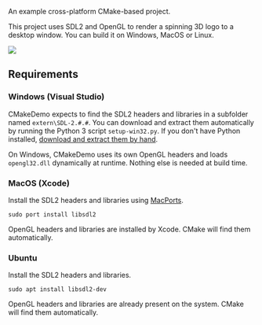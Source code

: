 An example cross-platform CMake-based project.

This project uses SDL2 and OpenGL to render a spinning 3D logo to a desktop window. You can build it on Windows, MacOS or Linux.

![](http://preshing.com/images/cmakedemo-preview.png)

## Requirements

### Windows (Visual Studio)

CMakeDemo expects to find the SDL2 headers and libraries in a subfolder named `extern\SDL-2.#.#`. You can download and extract them automatically by running the Python 3 script `setup-win32.py`. If you don't have Python installed, [download and extract them by hand](https://www.libsdl.org/release/SDL2-devel-2.0.5-VC.zip).

On Windows, CMakeDemo uses its own OpenGL headers and loads `opengl32.dll` dynamically at runtime. Nothing else is needed at build time.

### MacOS (Xcode)

Install the SDL2 headers and libraries using [MacPorts](https://www.macports.org/).

    sudo port install libsdl2
    
OpenGL headers and libraries are installed by Xcode. CMake will find them automatically.

### Ubuntu

Install the SDL2 headers and libraries.

    sudo apt install libsdl2-dev
    
OpenGL headers and libraries are already present on the system. CMake will find them automatically.
